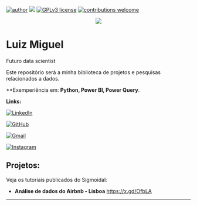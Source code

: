 [![author](https://img.shields.io/badge/author-luizmiguel-red.svg)](https://www.linkedin.com/in/scientist-luizmiguel) [![](https://img.shields.io/badge/python-3.7+-blue.svg)](https://www.python.org/downloads/release/python-365/) [![GPLv3 license](https://img.shields.io/badge/License-GPLv3-blue.svg)](http://perso.crans.org/besson/LICENSE.html) [![contributions welcome](https://img.shields.io/badge/contributions-welcome-brightgreen.svg?style=flat)](https://github.com/carlosfab/data_science/issues)

<p align="center">
  <img src="https://images.unsplash.com/photo-1666875753105-c63a6f3bdc86?q=80&w=1173&auto=format&fit=crop&ixlib=rb-4.1.0&ixid=M3wxMjA3fDB8MHxwaG90by1wYWdlfHx8fGVufDB8fHx8fA%3D%3D" >
</p>

# Luiz Miguel
Futuro data scientist

Este repositório será a minha biblioteca de projetos e pesquisas relacionados a dados.

**Exemperiência em: **Python, Power BI, Power Query**.

**Links:**

[![LinkedIn](https://img.shields.io/badge/LinkedIn-0077B5?style=for-the-badge&logo=linkedin&logoColor=white)](https://www.linkedin.com/in/scientist-luizmiguel)

[![GitHub](https://img.shields.io/badge/GitHub-100000?style=for-the-badge&logo=github&logoColor=white)](https://github.com/luizmiguel016)

[![Gmail](https://img.shields.io/badge/Gmail-333333?style=for-the-badge&logo=gmail&logoColor=red)](mailto:luizmiguelsantos016@gmail.com)

[![Instagram](https://img.shields.io/badge/-Instagram-%23E4405F?style=for-the-badge&logo=instagram&logoColor=white)](https://www.instagram.com/luizsantos016/)


## Projetos:
Veja os tutoriais publicados do Sigmoidal: 

* **Análise de dados do Airbnb - Lisboa** https://x.gd/OfbLA

---
